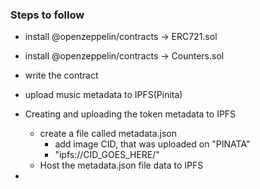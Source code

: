 ### Steps to follow
- install @openzeppelin/contracts -> ERC721.sol
- install @openzeppelin/contracts -> Counters.sol

- write the contract

- upload music metadata to IPFS(Pinita)
- Creating and uploading the token metadata to IPFS
    - create a file called metadata.json 
        - add image CID, that was uploaded on "PINATA"
        - "ipfs://CID_GOES_HERE/"
    - Host the metadata.json file data to IPFS

- 
